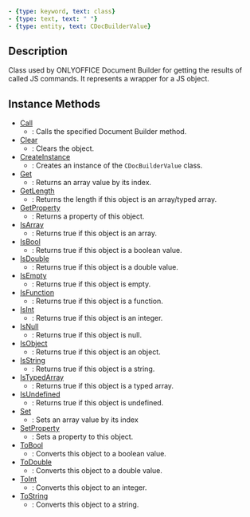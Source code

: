 ```yml signature
- {type: keyword, text: class}
- {type: text, text: " "}
- {type: entity, text: CDocBuilderValue}
```

## Description

Class used by ONLYOFFICE Document Builder for getting the results of called JS commands. It represents a wrapper for a JS object.

## Instance Methods

<references>

- [Call](Call/index.md)
  - : Calls the specified Document Builder method.
- [Clear](Clear/index.md)
  - : Clears the object.
- [CreateInstance](CreateInstance/index.md)
  - : Creates an instance of the `CDocBuilderValue` class.
- [Get](Get/index.md)
  - : Returns an array value by its index.
- [GetLength](GetLength/index.md)
  - : Returns the length if this object is an array/typed array.
- [GetProperty](GetProperty/index.md)
  - : Returns a property of this object.
- [IsArray](IsArray/index.md)
  - : Returns true if this object is an array.
- [IsBool](IsBool/index.md)
  - : Returns true if this object is a boolean value.
- [IsDouble](IsDouble/index.md)
  - : Returns true if this object is a double value.
- [IsEmpty](IsEmpty/index.md)
  - : Returns true if this object is empty.
- [IsFunction](IsFunction/index.md)
  - : Returns true if this object is a function.
- [IsInt](IsInt/index.md)
  - : Returns true if this object is an integer.
- [IsNull](IsNull/index.md)
  - : Returns true if this object is null.
- [IsObject](IsObject/index.md)
  - : Returns true if this object is an object.
- [IsString](IsString/index.md)
  - : Returns true if this object is a string.
- [IsTypedArray](IsTypedArray/index.md)
  - : Returns true if this object is a typed array.
- [IsUndefined](IsUndefined/index.md)
  - : Returns true if this object is undefined.
- [Set](Set/index.md)
  - : Sets an array value by its index
- [SetProperty](SetProperty/index.md)
  - : Sets a property to this object.
- [ToBool](ToBool/index.md)
  - : Converts this object to a boolean value.
- [ToDouble](ToDouble/index.md)
  - : Converts this object to a double value.
- [ToInt](ToInt/index.md)
  - : Converts this object to an integer.
- [ToString](ToString/index.md)
  - : Converts this object to a string.

</references>
